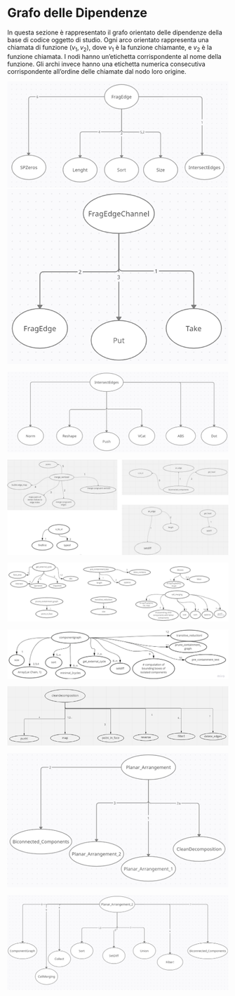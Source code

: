 # Grafo delle Dipendenze

In questa sezione è rappresentato il grafo orientato delle dipendenze della base di codice oggetto di studio.
Ogni arco orientato rappresenta una chiamata di funzione $(v_1, v_2)$, dove $v_1$ è la funzione chiamante, e $v_2$ è la funzione chiamata. I nodi hanno un’etichetta corrispondente al nome della funzione. Gli archi invece hanno una etichetta numerica consecutiva corrispondente all’ordine delle chiamate dal nodo loro origine.



![image](images/grafoDipendenze/fragEdge.png)
![image](images/grafoDipendenze/fragEdgeChannel.png)

![image](images/grafoDipendenze/intersectEdges.png)

![image](images/grafoDipendenze/2.png)

![image](images/grafoDipendenze/3.png)

![image](images/grafoDipendenze/4.png)

![image](images/grafoDipendenze/5.png)

![image](images/grafoDipendenze/6.png)

![image](images/grafoDipendenze/7.png)